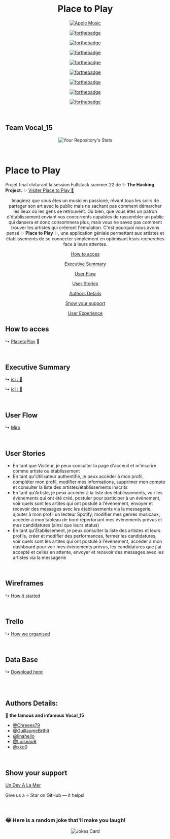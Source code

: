 <div align="center">

# Place to Play
<a href='https://place-to-play.herokuapp.com/' target="_blank"><img alt='Apple Music' src='https://img.shields.io/badge/Place_to Play-100000?style=for-the-badge&logo=Apple Music&logoColor=white&labelColor=000000&color=FA9612'/></a>


[![forthebadge](https://forthebadge.com/images/badges/built-with-love.svg)](https://forthebadge.com)

[![forthebadge](https://forthebadge.com/images/badges/built-by-developers.svg)](https://forthebadge.com)

[![forthebadge](https://forthebadge.com/images/badges/powered-by-coffee.svg)](https://forthebadge.com)

[![forthebadge](https://forthebadge.com/images/badges/made-with-ruby.svg)](https://forthebadge.com)

[![forthebadge](https://forthebadge.com/images/badges/made-with-javascript.svg)](https://forthebadge.com)

[![forthebadge](https://forthebadge.com/images/badges/makes-people-smile.svg)](https://forthebadge.com)

[![forthebadge](https://forthebadge.com/images/badges/certified-snoop-lion.svg)](https://forthebadge.com)

[![forthebadge](https://forthebadge.com/images/badges/for-you.svg)](https://forthebadge.com)

</div>
</br>


## Team Vocal_15

<div align="center">

![Your Repository's Stats](https://contrib.rocks/image?repo=xko0/Fullstack_final_project)
</div>
</br>

# Place to Play

Projet final cloturant la session Fullstack summer 22 de ✨ **The Hacking Project.** ✨
[Visiter Place to Play 🎤](https://place-to-play.herokuapp.com/)

<div align="center">


Imaginez que vous êtes un musicien passioné, rêvant tous les soirs de partager son art avec le public mais ne sachant pas comment démarcher les lieux où les gens se retrouvent. Ou bien, que vous êtes un patron d'établissement enviant vos concurrents capables de rassembler un public qui dansera et donc consommera plus, mais vous ne savez pas comment trouver les artistes qui créeront l'émulation. 
C'est pourquoi nous avons pensé ✨ **Place to Play** ✨, une application géniale permettant aux artistes et établissements de se connecter simplement en optimisant leurs recherches face à leurs attentes.



[How to acces](#How-to-acces)

[Executive Summary](#Executive-Summary)

[User Flow](#User-Flow)

[User Stories](#features)

[Authors Details](#authors-details)

[Show your support](#show-your-support)

[User Experience](#User-Experience)

</div>


## How to acces

↳ [PlacetoPlay](https://place-to-play.herokuapp.com/) 🎤 

</br>

## Executive Summary

↳ [ici : 📝](https://docs.google.com/document/d/1JvldfOSjhAWcnvQaZFUA4HmRnRXYOkBUNrXmU8cSmP8/edit)

↳ [ici : 👀](https://docs.google.com/presentation/d/e/2PACX-1vTPSlbtuj5-yH3DJOwcdWsrK3DeFOYVvmuDvoADx_5zaU98CObdhCEQpGTct_SF7d_0UIJIdu34Pzn-/pub?start=true&loop=false&delayms=3000) 

</br>

## User Flow

↳ [Miro](https://miro.com/app/board/uXjVPaZVxQc=/?share_link_id=830918286609)

</br>

## User Stories

- En tant que Visiteur, je peux consulter la page d'acceuil et m'inscrire comme artiste ou établissement
- En tant qu'Utilisateur authentifié, je peux accéder à mon profil, compléter mon profil, modifier mes informations, supprimer mon compte et consulter la liste des artistes/établissements inscrits
- En tant qu'Artiste, je peux accéder à la liste des établissements, voir les évènements qui ont été créé, postuler pour participer à un évènement, voir quels sont les artites qui ont postulé à l'évènement, envoyer et recevoir des messages avec les établissements via la messagerie, ajouter à mon profil un lecteur Spotify, modifier mes genres musicaux, accéder à mon tableau de bord répertoriant mes évènements prévus et mes candidatures (ainsi que leurs status)
- En tant qu'Établissement, je peux consulter la liste des artistes et leurs profils, créer et modifier des performances, fermer les candidatures, voir quels sont les artites qui ont postulé à l'évènement, accéder à mon dashboard pour voir mes évènements prévus, les candidatures que j'ai accepté et celles en attente, envoyer et recevoir des messages avec les artistes via la messagerie

</br>

## Wireframes 

↳ [How it started](https://wireframe.cc/pro/pp/3c3ef1d1c578583)


</br>

## Trello 

↳ [How we organised](https://trello.com/b/yxKhaD3p/placetoplay) 


</br>

## Data Base

↳ [Download here](file:///Users/p/Downloads/BDDPlaceToPlay-2.pdf)  

</br>
</br>


## Authors Details:

👤 **the famous and infamous Vocal_15**

- [@Chreees79](https://github.com/Chreees79)
- [@GuillaumeBrthlt](https://github.com/GuillaumeBrthlt)
- [@linahello](https://github.com/linahello)
- [@LoiseauB](https://github.com/LoiseauB)
- [@xko0](https://github.com/xko0) 
</br>


## Show your support

[Un Dev A La Mer](http://www.devalamer.fr/)

Give us a ⭐ Star on GitHub — it helps!

</br>

### 😂 Here is a random joke that'll make you laugh!
<div align="center">

![Jokes Card](https://readme-jokes.vercel.app/api)
</div>
